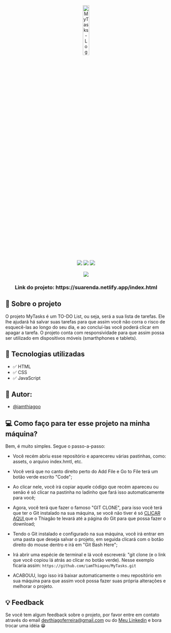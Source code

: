 <div align="center">
    <a href="https://mytasksbythiagofer.netlify.app/"><img src="https://user-images.githubusercontent.com/69599810/126371474-4b030756-b152-4758-af74-6775fbd859eb.png" width="20%" alt="MyTasks - Logo"></a><br><br>
    <img src="https://img.shields.io/github/repo-size/iamthiagoo/mytasks?color=blue&style=for-the-badge">
    <img src="https://img.shields.io/github/license/iamthiagoo/MyTasks?color=white&style=for-the-badge">
    <img src="https://img.shields.io/github/languages/count/iamthiagoo/mytasks?style=for-the-badge">
<br><br>
    <a href="https://mytasksbythiagofer.netlify.app/"><img src="https://user-images.githubusercontent.com/69599810/126372097-6a0c5bd4-5af2-4b03-a259-a2410f4da3d9.gif"></a>
</div>

<h3 align="center">Link do projeto: https://suarenda.netlify.app/index.html</h3>

## 📝 Sobre o projeto

O projeto MyTasks é um TO-DO List, ou seja, será a sua lista de tarefas. Ele lhe ajudará há salvar suas tarefas para que assim você não corra o risco de esquecê-las ao longo do seu dia, e ao concluí-las você poderá clicar em apagar a tarefa. O projeto conta com responsividade para que assim possa ser utilizado em dispositivos móveis (smarthphones e tablets).

## 🚀 Tecnologias utilizadas

- ✅ HTML
- ✅ CSS
- ✅ JavaScript

## 👦 Autor:

- [@iamthiagoo](https://www.github.com/iamthiagoo)

## 💻 Como faço para ter esse projeto na minha máquina?

Bem, é muito simples. Segue o passo-a-passo:
- Você recém abriu esse repositório e aparecereu várias pastinhas, como: assets, o arquivo index.hmtl, etc.
- Você verá que no canto direito perto do Add File e Go to File terá um botão verde escrito "Code";
- Ao clicar nele, você irá copiar aquele código que recém apareceu ou senão é só clicar na pastinha no ladinho que fará isso automaticamente para você;
- Agora, você terá que fazer o famoso "GIT CLONE", para isso você terá que ter o Git instalado na sua máquina, se você não tiver é só <a href="https://git-scm.com/">CLICAR AQUI </a> que o Thiagão te levará até a página do Git para que possa fazer o download;
- Tendo o Git instalado e configurado na sua máquina, você irá entrar em uma pasta que deseja salvar o projeto, em seguida clicará com o botão direito do mouse dentro e irá em "Git Bash Here";
- Irá abrir uma espécie de terminal e lá você escreverá: "git clone (e o link que você copiou lá atrás ao clicar no botão verde). Nesse exemplo ficaria assim: `https://github.com/iamThiagoo/MyTasks.git`

- ACABOUU, logo isso irá baixar automaticamente o meu repositório em sua máquina para que assim você possa fazer suas própria alterações e melhorar o projeto.

## 💡 Feedback

Se você tem algum feedback sobre o projeto, por favor entre em contato através do email <a href="mailto: devthiagoferreira@gmail.com">devthiagoferreira@gmail.com</a> ou do <a href="https://www.linkedin.com/in/iamthiagoferreira/">Meu Linkedin</a> e bora trocar uma idéia 😁